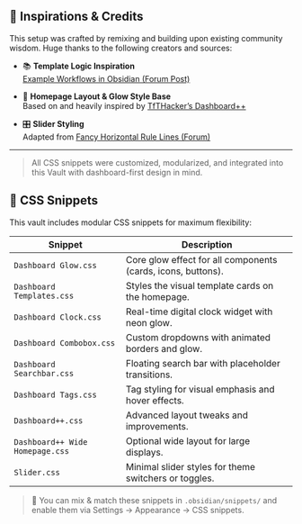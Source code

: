## 🧭 Inspirations & Credits

This setup was crafted by remixing and building upon existing community wisdom. Huge thanks to the following creators and sources:

- 📚 **Template Logic Inspiration**  
  [Example Workflows in Obsidian (Forum Post)](https://forum.obsidian.md/t/example-workflows-in-obsidian/1093)

- 🎨 **Homepage Layout & Glow Style Base**  
  Based on and heavily inspired by [TfTHacker’s Dashboard++](https://github.com/TfTHacker/DashboardPlusPlus/tree/master)

- 🎛️ **Slider Styling**  
  Adapted from [Fancy Horizontal Rule Lines (Forum)](https://forum.obsidian.md/t/creating-fancy-horizontal-rule-lines/63700)

---

> All CSS snippets were customized, modularized, and integrated into this Vault with dashboard-first design in mind.





## 🎨 CSS Snippets

This vault includes modular CSS snippets for maximum flexibility:

| Snippet | Description |
|--------|-------------|
| `Dashboard Glow.css` | Core glow effect for all components (cards, icons, buttons). |
| `Dashboard Templates.css` | Styles the visual template cards on the homepage. |
| `Dashboard Clock.css` | Real-time digital clock widget with neon glow. |
| `Dashboard Combobox.css` | Custom dropdowns with animated borders and glow. |
| `Dashboard Searchbar.css` | Floating search bar with placeholder transitions. |
| `Dashboard Tags.css` | Tag styling for visual emphasis and hover effects. |
| `Dashboard++.css` | Advanced layout tweaks and improvements. |
| `Dashboard++ Wide Homepage.css` | Optional wide layout for large displays. |
| `Slider.css` | Minimal slider styles for theme switchers or toggles. |

> 🔧 You can mix & match these snippets in `.obsidian/snippets/` and enable them via Settings → Appearance → CSS snippets.
